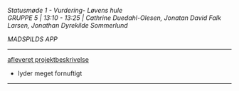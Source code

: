 *Statusmøde 1 - Vurdering- Løvens hule*    
*GRUPPE 5 | 13:10 - 13:25 | Cathrine Duedahl-Olesen, Jonatan David Falk Larsen, Jonathan Dyrekilde Sommerlund*

*MADSPILDS APP*

----------------------------------------------------------------------------------

[afleveret projektbeskrivelse](dokument.pdf)

- lyder meget fornuftigt

----------------------------------------------------------------------------------
